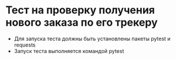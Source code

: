 ﻿# Тест на проверку получения нового заказа по его трекеру
- Для запуска теста должны быть установлены пакеты pytest и requests
- Запуск теста выполняется командой pytest